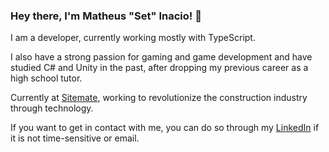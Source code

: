 ### Hey there, I'm Matheus "Set" Inacio! :grimacing:

I am a developer, currently working mostly with TypeScript.

I also have a strong passion for gaming and game development and have studied C# and Unity in the past, after dropping my previous career as a high school tutor.

Currently at [Sitemate](https://sitemate.com), working to revolutionize the construction industry through technology.

If you want to get in contact with me, you can do so through my [LinkedIn](https://www.linkedin.com/in/inaciomatheusdev/) if it is not time-sensitive or email.
